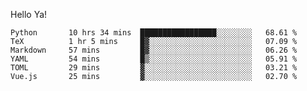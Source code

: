 Hello Ya!

<!--START_SECTION:waka-->

```text
Python       10 hrs 34 mins  █████████████████░░░░░░░░   68.61 %
TeX          1 hr 5 mins     █▓░░░░░░░░░░░░░░░░░░░░░░░   07.09 %
Markdown     57 mins         █▓░░░░░░░░░░░░░░░░░░░░░░░   06.26 %
YAML         54 mins         █▒░░░░░░░░░░░░░░░░░░░░░░░   05.91 %
TOML         29 mins         ▓░░░░░░░░░░░░░░░░░░░░░░░░   03.21 %
Vue.js       25 mins         ▓░░░░░░░░░░░░░░░░░░░░░░░░   02.70 %
```

<!--END_SECTION:waka-->
